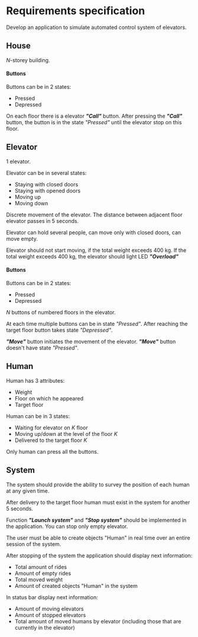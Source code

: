 # Requirements specification
Develop an application to simulate automated control system of elevators.

## House

_N_-storey building.

#### Buttons

Buttons can be in 2 states:
* Pressed
* Depressed

On each floor there is a elevator ***"Call"*** button. After pressing the ***"Call"*** button, the button is in the state *"Pressed"* until the elevator stop on this floor.

## Elevator

1 elevator.

Elevator can be in several states:
* Staying with closed doors
* Staying with opened doors
* Moving up
* Moving down

Discrete movement of the elevator. The distance between adjacent floor elevator passes in 5 seconds.

Elevator can hold several people, can move only with closed doors, can move empty.

Elevator should not start moving, if the total weight exceeds 400 kg. If the total weight exceeds 400 kg, the elevator should light LED ***"Overload"***

#### Buttons

Buttons can be in 2 states:
* Pressed
* Depressed

_N_ buttons of numbered floors in the elevator.

At each time multiple buttons can be in state *"Pressed"*. After reaching the target floor button takes state *"Depressed"*.

***"Move"*** button initiates the movement of the elevator. ***"Move"*** button doesn't have state *"Pressed"*.

## Human

Human has 3 attributes:
* Weight
* Floor on which he appeared
* Target floor

Human can be in 3 states:
* Waiting for elevator on _K_ floor
* Moving up/down at the level of the floor _K_
* Delivered to the target floor _K_

Only human can press all the buttons.

## System

The system should provide the ability to survey the position of each human at any given time. 

After delivery to the target floor human must exist in the system for another 5 seconds.

Function ***"Launch system"*** and ***"Stop system"*** should be implemented in the application. You can stop only empty elevator.

The user must be able to create objects "Human" in real time over an entire session of the system.

After stopping of the system the application should display next information:
* Total amount of rides
* Amount of empty rides
* Total moved weight
* Amount of created objects "Human" in the system

In status bar display next information:
* Amount of moving elevators
* Amount of stopped elevators
* Total amount of moved humans by elevator (including those that are currently in the elevator)

